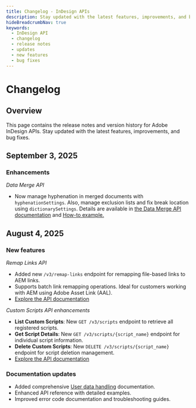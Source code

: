 ```yaml
---
title: Changelog - InDesign APIs
description: Stay updated with the latest features, improvements, and bug fixes for Adobe InDesign APIs.
hideBreadcrumbNav: true
keywords:
  - InDesign API
  - changelog
  - release notes
  - updates
  - new features
  - bug fixes
---
```


# Changelog

## Overview

This page contains the release notes and version history for Adobe InDesign APIs. Stay updated with the latest features, improvements, and bug fixes.

## September 3, 2025

### Enhancements

*Data Merge API*

- Now manage hyphenation in merged documents with `hyphenationSettings`. Also, manage exclusion lists and fix break location using `dictionarySettings`. Details are available in [the Data Merge API documentation][4] and [How-to example.][5]

## August 4, 2025

### New features

*Remap Links API*

- Added new `/v3/remap-links` endpoint for remapping file-based links to AEM links.
- Supports batch link remapping operations. Ideal for customers working with AEM using Adobe Asset Link (AAL).
- [Explore the API documentation][1]

*Custom Scripts API enhancements*

- **List Custom Scripts**: New `GET /v3/scripts` endpoint to retrieve all registered scripts.
- **Get Script Details**: New `GET /v3/scripts/{script_name}` endpoint for individual script information.
- **Delete Custom Scripts**: New `DELETE /v3/scripts/{script_name}` endpoint for script deletion management.
- [Explore the API documentation][2]

### Documentation updates

- Added comprehensive [User data handling][3] documentation.
- Enhanced API reference with detailed examples.
- Improved error code documentation and troubleshooting guides.

<!-- Links -->
[1]: ../api/remaplinks.md
[2]: ../api/scripts.md
[3]: ../help/usage_notes/index.md#user-data-handling
[4]: ../api/datamerge.md
[5]: ../how-tos/working-with-datamerge-api/index.md
